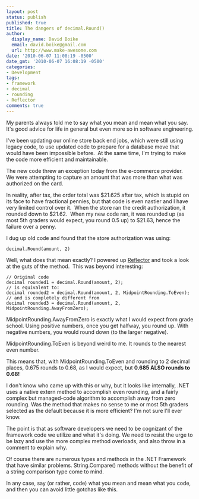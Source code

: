 ```yaml
---
layout: post
status: publish
published: true
title: The dangers of decimal.Round()
author:
  display_name: David Boike
  email: david.boike@gmail.com
  url: http://www.make-awesome.com
date: '2010-06-07 11:08:19 -0500'
date_gmt: '2010-06-07 16:08:19 -0500'
categories:
- Development
tags:
- framework
- decimal
- rounding
- Reflector
comments: true
---
```

My parents always told me to say what you mean and mean what you say.  It's good advice for life in general but even more so in software engineering.

I've been updating our online store back end jobs, which were still using legacy code, to use updated code to prepare for a database move that would have been impossible before.  At the same time, I'm trying to make the code more efficient and maintainable.

The new code threw an exception today from the e-commerce provider.  We were attempting to capture an amount that was more than what was authorized on the card.

<!-- more -->

In reality, after tax, the order total was \$21.625 after tax, which is stupid on its face to have fractional pennies, but that code is even nastier and I have very limited control over it.  When the store ran the credit authorization, it rounded down to \$21.62.  When my new code ran, it was rounded up (as most 5th graders would expect, you round 0.5 up) to \$21.63, hence the failure over a penny.

I dug up old code and found that the store authorization was using:

    decimal.Round(amount, 2)

Well, what does that mean exactly? I powered up [Reflector](http://www.red-gate.com/products/reflector/) and took a look at the guts of the method.  This was beyond interesting:

    // Original code
    decimal rounded1 = decimal.Round(amount, 2);
    // is equivalent to:
    decimal rounded2 = decimal.Round(amount, 2, MidpointRounding.ToEven);
    // and is completely different from
    decimal rounded3 = decimal.Round(amount, 2, MidpointRounding.AwayFromZero);

MidpointRounding.AwayFromZero is exactly what I would expect from grade school. Using positive numbers, once you get halfway, you round up. With negative numbers, you would round down (to the larger negative).

MidpointRounding.ToEven is beyond weird to me. It rounds to the nearest even number.

This means that, with MidpointRounding.ToEven and rounding to 2 decimal places, 0.675 rounds to 0.68, as I would expect, but **0.685 ALSO rounds to 0.68!**

I don't know who came up with this or why, but it looks like internally, .NET uses a native extern method to accomplish even rounding, and a fairly complex but managed-code algorithm to accomplish away from zero rounding. Was the method that makes no sense to me or most 5th graders selected as the default because it is more efficient? I'm not sure I'll ever know.

The point is that as software developers we need to be cognizant of the framework code we utilize and what it's doing. We need to resist the urge to be lazy and use the more complex method overloads, and also throw in a comment to explain why.

Of course there are numerous types and methods in the .NET Framework that have similar problems. String.Compare() methods without the benefit of a string comparison type come to mind.

In any case, say (or rather, code) what you mean and mean what you code, and then you can avoid little gotchas like this.
